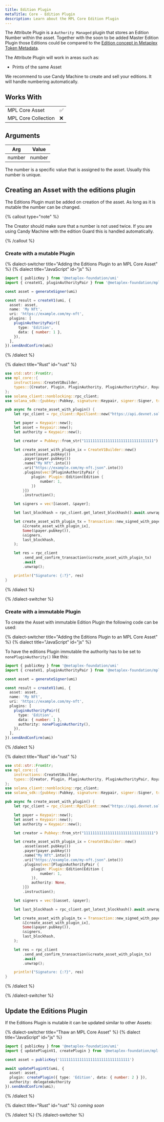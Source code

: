 ```yaml
---
title: Edition Plugin
metaTitle: Core - Edition Plugin
description: Learn about the MPL Core Edition Plugin
---
```


The Attribute Plugin is a `Authority Managed` plugin that stores an Edition Number within the asset. Together with the soon to be added Master Edition Plugin those Editions could be compared to the [Edition concept in Metaplex Token Metadata](/token-metadata/print).

The Attribute Plugin will work in areas such as:

- Prints of the same Asset

We recommend to use Candy Machine to create and sell your editions. It will handle numbering automatically. 

## Works With

|                     |     |
| ------------------- | --- |
| MPL Core Asset      | ✅  |
| MPL Core Collection | ❌  |

## Arguments

| Arg           | Value                               |
| ------------- | ----------------------------------- |
| number        | number                              |

The number is a specific value that is assigned to the asset. Usually this number is unique.

## Creating an Asset with the editions plugin

The Editions Plugin must be added on creation of the asset. As long as it is mutable the number can be changed.

{% callout type="note" %}

The Creator should make sure that a number is not used twice. If you are using Candy Machine with the edition Guard this is handled automatically.

{% /callout %}

### Create with a mutable Plugin

{% dialect-switcher title="Adding the Editions Plugin to an MPL Core Asset" %}
{% dialect title="JavaScript" id="js" %}

```ts
import { publicKey } from '@metaplex-foundation/umi'
import { createV1, pluginAuthorityPair } from '@metaplex-foundation/mpl-core'

const asset = generateSigner(umi)

const result = createV1(umi, {
  asset: asset,
  name: 'My Nft',
  uri: 'https://example.com/my-nft',
  plugins: [
    pluginAuthorityPair({
      type: 'Edition',
      data: { number: 1 },
    }),
  ],
}).sendAndConfirm(umi)
```

{% /dialect %}

{% dialect title="Rust" id="rust" %}

```rust
use std::str::FromStr;
use mpl_core::{
    instructions::CreateV1Builder,
    types::{Creator, Plugin, PluginAuthority, PluginAuthorityPair, Royalties, RuleSet},
};
use solana_client::nonblocking::rpc_client;
use solana_sdk::{pubkey::Pubkey, signature::Keypair, signer::Signer, transaction::Transaction};

pub async fn create_asset_with_plugin() {
    let rpc_client = rpc_client::RpcClient::new("https://api.devnet.solana.com".to_string());

    let payer = Keypair::new();
    let asset = Keypair::new();
    let authority = Keypair::new();

    let creator = Pubkey::from_str("11111111111111111111111111111111").unwrap();

    let create_asset_with_plugin_ix = CreateV1Builder::new()
        .asset(asset.pubkey())
        .payer(payer.pubkey())
        .name("My Nft".into())
        .uri("https://example.com/my-nft.json".into())
        .plugins(vec![PluginAuthorityPair {
            plugin: Plugin::Edition(Edition {
                number: 1,
            })
        }])
        .instruction();

    let signers = vec![&asset, &payer];

    let last_blockhash = rpc_client.get_latest_blockhash().await.unwrap();

    let create_asset_with_plugin_tx = Transaction::new_signed_with_payer(
        &[create_asset_with_plugin_ix],
        Some(&payer.pubkey()),
        &signers,
        last_blockhash,
    );

    let res = rpc_client
        .send_and_confirm_transaction(&create_asset_with_plugin_tx)
        .await
        .unwrap();

    println!("Signature: {:?}", res)
}

```

{% /dialect %}

{% /dialect-switcher %}

### Create with a immutable Plugin

To create the Asset with immutable Edition Plugin the following code can be used:

{% dialect-switcher title="Adding the Editions Plugin to an MPL Core Asset" %}
{% dialect title="JavaScript" id="js" %}

To have the editions Plugin immutable the authority has to be set to `nonePluginAuthority()` like this:

```ts
import { publicKey } from '@metaplex-foundation/umi'
import { createV1, pluginAuthorityPair } from '@metaplex-foundation/mpl-core'

const asset = generateSigner(umi)

const result = createV1(umi, {
  asset: asset,
  name: 'My Nft',
  uri: 'https://example.com/my-nft',
  plugins: [
    pluginAuthorityPair({
      type: 'Edition',
      data: { number: 1 },
      authority: nonePluginAuthority(),
    }),
  ],
}).sendAndConfirm(umi)
```

{% /dialect %}

{% dialect title="Rust" id="rust" %}

```rust
use std::str::FromStr;
use mpl_core::{
    instructions::CreateV1Builder,
    types::{Creator, Plugin, PluginAuthority, PluginAuthorityPair, Royalties, RuleSet},
};
use solana_client::nonblocking::rpc_client;
use solana_sdk::{pubkey::Pubkey, signature::Keypair, signer::Signer, transaction::Transaction};

pub async fn create_asset_with_plugin() {
    let rpc_client = rpc_client::RpcClient::new("https://api.devnet.solana.com".to_string());

    let payer = Keypair::new();
    let asset = Keypair::new();
    let authority = Keypair::new();

    let creator = Pubkey::from_str("11111111111111111111111111111111").unwrap();

    let create_asset_with_plugin_ix = CreateV1Builder::new()
        .asset(asset.pubkey())
        .payer(payer.pubkey())
        .name("My Nft".into())
        .uri("https://example.com/my-nft.json".into())
        .plugins(vec![PluginAuthorityPair {
            plugin: Plugin::Edition(Edition {
                number: 1,
            }),
            authority: None,
        }])
        .instruction();

    let signers = vec![&asset, &payer];

    let last_blockhash = rpc_client.get_latest_blockhash().await.unwrap();

    let create_asset_with_plugin_tx = Transaction::new_signed_with_payer(
        &[create_asset_with_plugin_ix],
        Some(&payer.pubkey()),
        &signers,
        last_blockhash,
    );

    let res = rpc_client
        .send_and_confirm_transaction(&create_asset_with_plugin_tx)
        .await
        .unwrap();

    println!("Signature: {:?}", res)
}

```

{% /dialect %}

{% /dialect-switcher %}

## Update the Editions Plugin

If the Editions Plugin is mutable it can be updated similar to other Assets:

{% dialect-switcher title="Thaw an MPL Core Asset" %}
{% dialect title="JavaScript" id="js" %}

```ts
import { publicKey } from '@metaplex-foundation/umi'
import { updatePluginV1, createPlugin } from '@metaplex-foundation/mpl-core'

const asset = publicKey('11111111111111111111111111111111')

await updatePluginV1(umi, {
  asset: asset,
  plugin: createPlugin({ type: 'Edition', data: { number: 2 } }),
  authority: delegateAuthority
}).sendAndConfirm(umi);
```

{% /dialect %}

{% dialect title="Rust" id="rust" %}
*coming soon*

{% /dialect %}
{% /dialect-switcher %}

